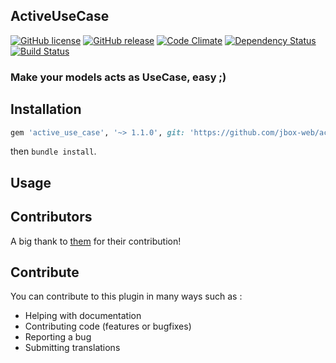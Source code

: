 ## ActiveUseCase

[![GitHub license](https://img.shields.io/github/license/jbox-web/active_use_case.svg)](https://github.com/jbox-web/active_use_case/blob/master/LICENSE)
[![GitHub release](https://img.shields.io/github/release/jbox-web/active_use_case.svg)](https://github.com/jbox-web/active_use_case/releases/latest)
[![Code Climate](https://codeclimate.com/github/jbox-web/active_use_case/badges/gpa.svg)](https://codeclimate.com/github/jbox-web/active_use_case)
[![Dependency Status](https://gemnasium.com/badges/github.com/jbox-web/active_use_case.svg)](https://gemnasium.com/github.com/jbox-web/active_use_case)
[![Build Status](https://travis-ci.org/jbox-web/active_use_case.svg?branch=master)](https://travis-ci.org/jbox-web/active_use_case)

### Make your models acts as UseCase, easy ;)

## Installation

```ruby
gem 'active_use_case', '~> 1.1.0', git: 'https://github.com/jbox-web/active_use_case.git', tag: '1.1.0'
```

then `bundle install`.

## Usage


## Contributors

A big thank to [them](https://github.com/jbox-web/active_use_case/blob/master/AUTHORS) for their contribution!

## Contribute

You can contribute to this plugin in many ways such as :
* Helping with documentation
* Contributing code (features or bugfixes)
* Reporting a bug
* Submitting translations
